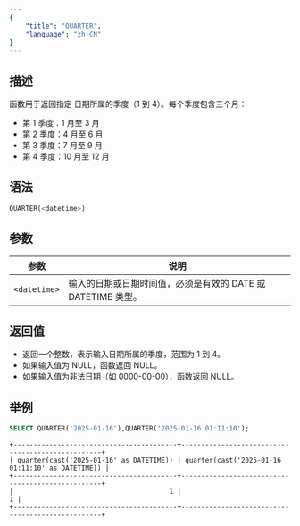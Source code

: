 ```yaml
---
{
    "title": "QUARTER",
    "language": "zh-CN"
}
---
```


## 描述
函数用于返回指定 日期所属的季度（1 到 4）。每个季度包含三个月：
- 第 1 季度：1 月至 3 月
- 第 2 季度：4 月至 6 月
- 第 3 季度：7 月至 9 月
- 第 4 季度：10 月至 12 月

## 语法

```sql
QUARTER(<datetime>)
```

## 参数

| 参数           | 说明                                     |
|--------------|----------------------------------------|
| `<datetime>` | 输入的日期或日期时间值，必须是有效的 DATE 或 DATETIME 类型。 |


## 返回值
- 返回一个整数，表示输入日期所属的季度，范围为 1 到 4。
- 如果输入值为 NULL，函数返回 NULL。
- 如果输入值为非法日期（如 0000-00-00），函数返回 NULL。

## 举例

```sql
SELECT QUARTER('2025-01-16'),QUARTER('2025-01-16 01:11:10');
```

```text
+-----------------------------------------+--------------------------------------------------+
| quarter(cast('2025-01-16' as DATETIME)) | quarter(cast('2025-01-16 01:11:10' as DATETIME)) |
+-----------------------------------------+--------------------------------------------------+
|                                       1 |                                                1 |
+-----------------------------------------+--------------------------------------------------+
```